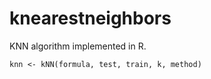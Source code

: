 # knearestneighbors

KNN algorithm implemented in R.

    knn <- kNN(formula, test, train, k, method)
